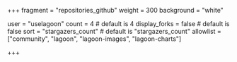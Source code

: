 +++
fragment = "repositories_github"
weight = 300
background = "white"

user = "uselagoon"
count = 4 # default is 4
display_forks = false # default is false
sort = "stargazers_count" # default is "stargazers_count"
allowlist = ["community", "lagoon", "lagoon-images", "lagoon-charts"]

+++

